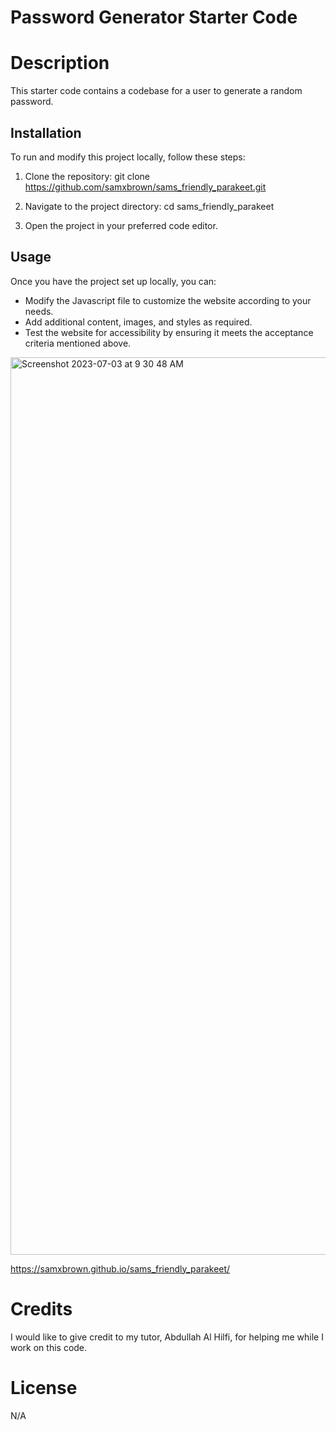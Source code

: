 # Password Generator Starter Code

# Description
This starter code contains a codebase for a user to generate a random password.

## Installation

To run and modify this project locally, follow these steps:

1. Clone the repository:
git clone https://github.com/samxbrown/sams_friendly_parakeet.git

2. Navigate to the project directory:
cd sams_friendly_parakeet

3. Open the project in your preferred code editor.

## Usage

Once you have the project set up locally, you can:

* Modify the Javascript file to customize the website according to your needs.
* Add additional content, images, and styles as required.
* Test the website for accessibility by ensuring it meets the acceptance criteria mentioned above.



<img width="1436" alt="Screenshot 2023-07-03 at 9 30 48 AM" src="https://github.com/samxbrown/sams_friendly_parakeet/assets/135293566/cc230dbd-fda8-4400-bd57-5ecc65383bc4">

https://samxbrown.github.io/sams_friendly_parakeet/

# Credits
I would like to give credit to my tutor, Abdullah Al Hilfi, for helping me while I work on this code.

# License
N/A
